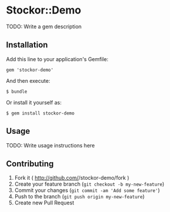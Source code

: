 # Stockor::Demo

TODO: Write a gem description

## Installation

Add this line to your application's Gemfile:

    gem 'stockor-demo'

And then execute:

    $ bundle

Or install it yourself as:

    $ gem install stockor-demo

## Usage

TODO: Write usage instructions here

## Contributing

1. Fork it ( http://github.com/<my-github-username>/stockor-demo/fork )
2. Create your feature branch (`git checkout -b my-new-feature`)
3. Commit your changes (`git commit -am 'Add some feature'`)
4. Push to the branch (`git push origin my-new-feature`)
5. Create new Pull Request
